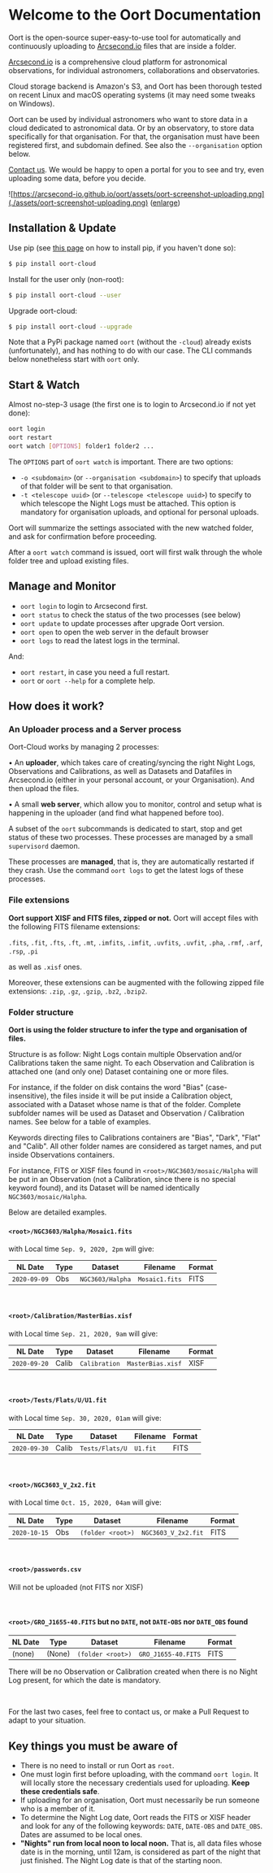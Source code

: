 # Welcome to the Oort Documentation

Oort is the open-source super-easy-to-use tool for automatically and
continuously uploading to [Arcsecond.io](https://www.arcsecond.io)
files that are inside a folder.

[Arcsecond.io](https://www.arcsecond.io) is a comprehensive cloud platform 
for astronomical observations, for individual astronomers, collaborations and 
observatories.

Cloud storage backend is Amazon's S3, and Oort has been thorough tested on 
recent Linux and macOS operating systems (it may need some tweaks on Windows).

Oort can be used by individual astronomers who want to store data in
a cloud dedicated to astronomical data. Or by an observatory, to store data
specifically for that organisation. For that, the organisation must have been 
registered first, and subdomain defined. See also the `--organisation` option 
below.

[Contact us](mailto:team@arcsecond.io). We would be happy to open
a portal for you to see and try, even uploading some data, before you decide. 

![https://arcsecond-io.github.io/oort/assets/oort-screenshot-uploading.png](./assets/oort-screenshot-uploading.png)
(<a href="https://arcsecond-io.github.io/oort/assets/oort-screenshot-uploading.png">enlarge</a>)

## Installation & Update

Use pip (see [this page](https://pip.pypa.io/en/stable/installing/) on how to install pip, if you haven't done so):

```bash
$ pip install oort-cloud
```

Install for the user only (non-root):

```bash
$ pip install oort-cloud --user
```

Upgrade oort-cloud:

```bash
$ pip install oort-cloud --upgrade
```

Note that a PyPi package named `oort` (without the `-cloud`) already exists (unfortunately), 
and has nothing to do with our case. The CLI commands below nonetheless start with 
`oort` only.

## Start & Watch

Almost no-step-3 usage (the first one is to login to Arcsecond.io if not yet done):

```bash
oort login
oort restart
oort watch [OPTIONS] folder1 folder2 ...
```

The `OPTIONS` part of `oort watch` is important. There are two options:
* `-o <subdomain>` (or `--organisation <subdomain>`) to specify that uploads of 
that folder will be sent to that organisation.
* `-t <telescope uuid>` (or `--telescope <telescope uuid>`) to specify to which 
telescope the Night Logs must be attached. This option is mandatory for organisation
uploads, and optional for personal uploads.

Oort will summarize the settings associated with the new watched folder, and ask for
confirmation before proceeding.   

After a `oort watch` command is issued, oort will first walk through the whole folder
tree and upload existing files. 

## Manage and Monitor

* `oort login` to login to Arcsecond first.
* `oort status` to check the status of the two processes (see below)
* `oort update` to update processes after upgrade Oort version.
* `oort open` to open the web server in the default browser
* `oort logs` to read the latest logs in the terminal.

And:
* `oort restart`, in case you need a full restart.
* `oort` or `oort --help` for a complete help.

## How does it work?

### An Uploader process and a Server process

Oort-Cloud works by managing 2 processes:

• An **uploader**, which takes care of creating/syncing the right Night Logs,
    Observations and Calibrations, as well as Datasets and Datafiles in
    Arcsecond.io (either in your personal account, or your Organisation).
    And then upload the files.
    
• A small **web server**, which allow you to monitor, control and setup what is
    happening in the uploader (and find what happened before too).

A subset of the `oort` subcommands is dedicated to start, stop and get status
of these two processes. These processes are managed by a small `supervisord`
daemon.

These processes are **managed**, that is, they are automatically restarted if
they crash. Use the command `oort logs` to get the latest logs of these 
processes.

### File extensions

**Oort support XISF and FITS files, zipped or not.** Oort will accept files with the following FITS filename extensions:

`.fits`, `.fit`, `.fts`, `.ft`, `.mt`, `.imfits`, `.imfit`, `.uvfits`, 
`.uvfit`, `.pha`, `.rmf`, `.arf`, `.rsp`, `.pi`

as well as `.xisf` ones.

Moreover, these extensions can be augmented with the following zipped file
extensions: `.zip`, `.gz`, `.gzip`, `.bz2`, `.bzip2`.

### Folder structure

**Oort is using the folder structure to infer the type and organisation of files.**

Structure is as follow: Night Logs contain multiple Observation and/or
Calibrations taken the same night. To each Observation and Calibration is 
attached one (and only one) Dataset containing one or more files.

For instance, if the folder on disk contains the word "Bias" (case-insensitive), 
the files inside it will be put inside a Calibration object, associated with
a Dataset whose name is that of the folder. Complete subfolder names will be 
used as Dataset and Observation / Calibration names. See below for a table of 
examples.

Keywords directing files to Calibrations containers are "Bias", "Dark", "Flat"
and "Calib". All other folder names are considered as target names, and put
inside Observations containers.

For instance, FITS or XISF files found in `<root>/NGC3603/mosaic/Halpha`
will be put in an Observation (not a Calibration, since there is no special
keyword found), and its Dataset will be named identically
`NGC3603/mosaic/Halpha`.

Below are detailed examples.

#### `<root>/NGC3603/Halpha/Mosaic1.fits` 
with Local time `Sep. 9, 2020, 2pm` will give:
    
| NL Date | Type | Dataset | Filename | Format |
 ---- | ---- | ------------ | --- | --- |
| `2020-09-09` | Obs | `NGC3603/Halpha` | `Mosaic1.fits` | FITS |

<br/>

#### `<root>/Calibration/MasterBias.xisf` 
with Local time `Sep. 21, 2020, 9am` will give:
    
| NL Date | Type | Dataset | Filename | Format |
 ---- | ---- | ------------ | --- | --- |
| `2020-09-20` | Calib | `Calibration` | `MasterBias.xisf` | XISF |

<br/>

#### `<root>/Tests/Flats/U/U1.fit` 
with Local time `Sep. 30, 2020, 01am` will give:
    
| NL Date | Type | Dataset | Filename | Format |
 ---- | ---- | ------------ | --- | --- |
| `2020-09-30` | Calib | `Tests/Flats/U` | `U1.fit` | FITS |

<br/>

#### `<root>/NGC3603_V_2x2.fit` 
with Local time `Oct. 15, 2020, 04am` will give:
    
| NL Date | Type | Dataset | Filename | Format |
 ---- | ---- | ------------ | --- | --- |
| `2020-10-15` | Obs | `(folder <root>)` | `NGC3603_V_2x2.fit` | FITS |

<br/>

#### `<root>/passwords.csv`

Will not be uploaded (not FITS nor XISF)

<br/>

#### `<root>/GRO_J1655-40.FITS` but no `DATE`, not `DATE-OBS` nor `DATE_OBS` found

| NL Date | Type | Dataset | Filename | Format |
 ---- | ---- | ------------ | --- | --- |
| (none) | (None) | `(folder <root>)` | `GRO_J1655-40.FITS` | FITS |

There will be no Observation or Calibration created when there is 
no Night Log present, for which the date is mandatory. 

<br/>

For the last two cases, feel free to contact us, or make a Pull Request to adapt 
to your situation.

## Key things you must be aware of

* There is no need to install or run Oort as `root`.
* One must login first before uploading, with the command `oort login`. It will 
locally store the necessary credentials used for uploading. **Keep these credentials safe**.
* If uploading for an organisation, Oort must necessarily be run someone who is a member of it.
* To determine the Night Log date, Oort reads the FITS or XISF header and look for
 any of the following keywords: `DATE`, `DATE-OBS` and `DATE_OBS`. Dates are
 assumed to be local ones.
* **"Nights" run from local noon to local noon.** That is, all data files whose
date is in the morning, until 12am, is considered as part of the night that
just finished. The Night Log date is that of the starting noon.
